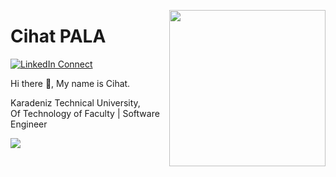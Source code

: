 <a target="_blank" href="https://lakshmandev.netlify.app/"><img width="250" align="right" src="https://user-images.githubusercontent.com/58518192/87162442-bf3e8180-c2e7-11ea-9f2a-53a50306b7ce.gif"></a>

# Cihat PALA

[![LinkedIn Connect](https://img.shields.io/badge/%20-Connect-black?color=14171A&labelColor=212121&logo=linkedin&logoColor=ffcc80)](https://www.linkedin.com/in/cihatpala/)

Hi there 👋, My name is Cihat.  <br>
 
Karadeniz Technical University, <br> Of Technology of Faculty | Software Engineer


<img src="https://github-readme-stats.vercel.app/api?username=cihatpala&&show_icons=true&title_color=#263238&icon_color=bb2acf&text_color=#263238&bg_color=#CFD8DC">
